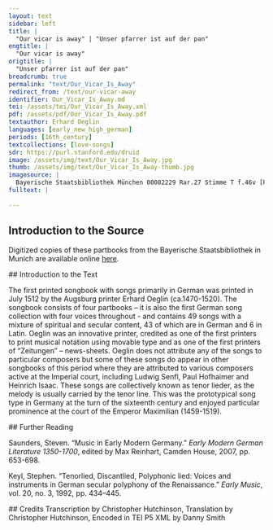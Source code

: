 ```yaml
---
layout: text
sidebar: left
title: |
  "Our vicar is away" | "Unser pfarrer ist auf der pan"
engtitle: |
  "Our vicar is away"
origtitle: |
  "Unser pfarrer ist auf der pan"
breadcrumb: true
permalink: "text/Our_Vicar_Is_Away"
redirect_from: /text/our-vicar-away
identifier: Our_Vicar_Is_Away.md
tei: /assets/tei/Our_Vicar_Is_Away.xml
pdf: /assets/pdf/Our_Vicar_Is_Away.pdf
textauthor: Erhard Oeglin
languages: [early_new_high_german]
periods: [16th_century]
textcollections: [love-songs]
sdr: https://purl.stanford.edu/druid 
image: /assets/img/text/Our_Vicar_Is_Away.jpg
thumb: /assets/img/text/Our_Vicar_Is_Away-thumb.jpg
imagesource: |
  Bayerische Staatsbibliothek München 00082229 Rar.27 Stimme T f.46v [Public Domain]
fulltext: |
                                    
--- 
```

## Introduction to the Source 
<p>Digitized copies of these partbooks from the Bayerische Staatsbibliothek in Munich are available online <a href="https://stimmbuecher.digitale-sammlungen.de//view?id=bsb00082229">here</a>.</p>
## Introduction to the Text 
<p>The first printed songbook with songs primarily in German was printed in July 1512 by the Augsburg printer Erhard Oeglin (ca.1470-1520). The songbook consists of four partbooks – it is also the first German song collection with four voices throughout - and contains 49 songs with a mixture of spiritual and secular content, 43 of which are in German and 6 in Latin. Oeglin was an innovative printer, credited as one of the first printers to print musical notation using movable type and as one of the first printers of “Zeitungen” – news-sheets. Oeglin does not attribute any of the songs to particular composers but some of these songs do appear in other songbooks of this period where they are attributed to various composers active at the Imperial court, including Ludwig Senfl, Paul Hofhaimer and Heinrich Isaac. These songs are collectively known as tenor lieder, as the melody is usually carried by the tenor line. This was the prototypical song type in Germany at the turn of the sixteenth century and enjoyed particular prominence at the court of the Emperor Maximilian (1459-1519).</p>
## Further Reading 
<p>Saunders, Steven. “Music in Early Modern Germany.” <em>Early Modern German Literature 1350-1700</em>, edited by Max Reinhart, Camden House, 2007, pp. 653-698.</p> <p>Keyl, Stephen. “Tenorlied, Discantlied, Polyphonic lied: Voices and instruments in German secular polyphony of the Renaissance.” <em>Early Music</em>, vol. 20, no. 3, 1992, pp. 434–445.</p>
## Credits
Transcription by Christopher Hutchinson, Translation by Christopher Hutchinson, Encoded in TEI P5 XML by Danny Smith
